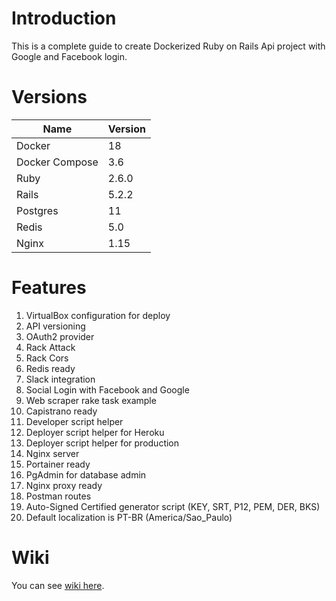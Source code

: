 # Introduction

This is a complete guide to create Dockerized Ruby on Rails Api project with Google and Facebook login.

# Versions

Name           | Version
---------------|--------
Docker         | 18
Docker Compose | 3.6
Ruby           | 2.6.0
Rails          | 5.2.2
Postgres       | 11
Redis          | 5.0
Nginx          | 1.15

# Features

 1. VirtualBox configuration for deploy
 2. API versioning
 3. OAuth2 provider
 4. Rack Attack
 5. Rack Cors
 6. Redis ready
 7. Slack integration
 8. Social Login with Facebook and Google
 9. Web scraper rake task example
10. Capistrano ready
11. Developer script helper
12. Deployer script helper for Heroku
13. Deployer script helper for production
14. Nginx server
15. Portainer ready
16. PgAdmin for database admin
17. Nginx proxy ready
18. Postman routes
19. Auto-Signed Certified generator script (KEY, SRT, P12, PEM, DER, BKS)
20. Default localization is PT-BR (America/Sao_Paulo)

# Wiki

You can see [wiki here](https://github.com/junioregis/skeleton-rails/wiki).
